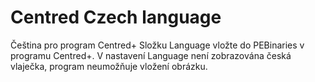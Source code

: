 # Centred Czech language
Čeština pro program Centred+
Složku Language vložte do PEBinaries v programu Centred+.
V nastavení Language není zobrazována česká vlaječka, program neumožňuje vložení obrázku.

